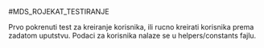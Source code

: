 #MDS_ROJEKAT_TESTIRANJE

Prvo pokrenuti test za kreiranje korisnika, ili rucno kreirati korisnika prema zadatom uputstvu.
Podaci za korisnika nalaze se u helpers/constants fajlu.
